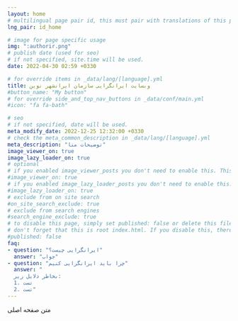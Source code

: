 ```yaml
---
layout: home
# multilingual page pair id, this must pair with translations of this page. (This name must be unique)
lng_pair: id_home

# image for page specific usage
img: ":authorir.png"
# publish date (used for seo)
# if not specified, site.time will be used.
date: 2022-04-30 02:59 +0330

# for override items in _data/lang/[language].yml
title: وبسایت ایرانگرایی سازمان ایرانشهر نوین
#button_name: "My button"
# for override side_and_top_nav_buttons in _data/conf/main.yml
#icon: "fa fa-bath"

# seo
# if not specified, date will be used.
meta_modify_date: 2022-12-25 12:32:00 +0330
# check the meta_common_description in _data/lang/[language].yml
meta_description: "توضیحات متا"
image_viewer_on: true
image_lazy_loader_on: true
# optional
# if you enabled image_viewer_posts you don't need to enable this. This is only if image_viewer_posts = false
#image_viewer_on: true
# if you enabled image_lazy_loader_posts you don't need to enable this. This is only if image_lazy_loader_posts = false
#image_lazy_loader_on: true
# exclude from on site search
#on_site_search_exclude: true
# exclude from search engines
#search_engine_exclude: true
# to disable this page, simply set published: false or delete this file
# don't forget that this is root index.html. If you disable this, there will be no index.html page to open
#published: false
faq:
- question: "ایرانگرایی چیست؟"
  answer: "جواب"
- question: "چرا باید ایرانگرایی کنیم"
  answer: "
  بخاطر دلایل زیر:
  1. تست
  2. تست"
---
```

متن صفحه اصلی

